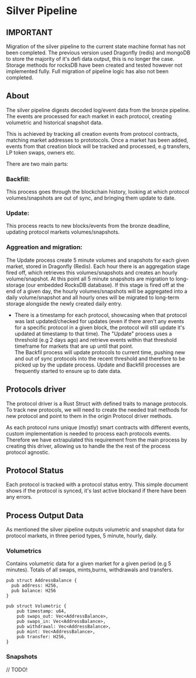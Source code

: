 # Silver Pipeline

## IMPORTANT
Migration of the silver pipeline to the current state machine format has not been completed.
The previous version used Dragonfly (redis) and mongoDB to store the majority of it's defi data output, this is no longer the case.
Storage methods for rocksDB have been created and tested however not implemented fully.
Full migration of pipeline logic has also not been completed.


## About
The silver pipeline digests decoded log/event data from the bronze pipeline.  The events are processed for each market in each
protocol, creating volumetric and historical snapshot data.

This is achieved by tracking all creation events from protocol contracts, matching market addresses to prototocols.  Once
a market has been added, events from that creation block will be tracked and processed, e.g transfers, LP token swaps, owners etc.


There are two main parts:

### Backfill: 
This process goes through the blockchain history, looking at which protocol volumes/snapshots are out of sync, 
and bringing them update to date.  

### Update:  
This process reacts to new blocks/events from the bronze deadline, updating protocol markets volumes/snapshots.

### Aggreation and migration:  
The Update process create 5 minute volumes and snapshots for each given market, stored in Dragonfly (Redis).  Each hour there is an aggregation stage fired off, which retrieves this volumes/snapshots and creates an hourly volume/snapshot. At this point all 5 minute snapshots are migration to long-storage (our embedded RocksDB database).  If this stage is fired off at the end of a given day, the hourly volumes/snapshots will be aggregated into a daily volume/snapshot and all hourly ones will be migrated to long-term storage alongside the newly created daily entry.

* There is a timestamp for each protocol, showcasing when that protocol was last updated/checked for updates (even if there aren't any events for a specific protocol in a given block, the protocol will still update it's updated at timestamp to that time).  The "Update" process uses a threshold (e.g 2 days ago) and retrieve events within that threshold timeframe for markets that are up until that point.  
The Backfil process will update protocols to current time, pushing new and out of sync protocols into the recent threshold and therefore to be picked up by the update process.
Update and Backfill processes are frequently started to ensure up to date data.

## Protocols driver

The protocol driver is a Rust Struct with defined traits to manage protocols.  To track new protocols, we will need to create the needed trait methods for new protocol and point to them in the origin Protocol driver methods.

As each protocol runs unique (mostly) smart contracts with different events, custom implementation is needed to process each protocols events.  Therefore we have extrapulated this requirement from the main process by creating this driver, allowing us to handle the the rest of the process protocol agnostic. 

## Protocol Status

Each protocol is tracked with a protocol status entry.  This simple document shows if the protocol is synced, it's last active blockand if there have been any errors.

## Process Output Data 

As mentioned the silver pipeline outputs volumetric and snapshot data for protocol markets, in three period types, 5 minute, hourly, daily.

### Volumetrics

Contains volumetric data for a given market for a given period (e.g 5 minutes).  Totals of all swaps, mints,burns, withdrawals and transfers.

```
pub struct AddressBalance {
  pub address: H256,
  pub balance: H256
}

pub struct Volumetric {
    pub timestamp: u64,
    pub swaps_out: Vec<AddressBalance>,  
    pub swaps_in: Vec<AddressBalance>,   
    pub withdrawal: Vec<AddressBalance>, 
    pub mint: Vec<AddressBalance>,       
    pub transfer: H256,        
}
```

### Snapshots

// TODO!










